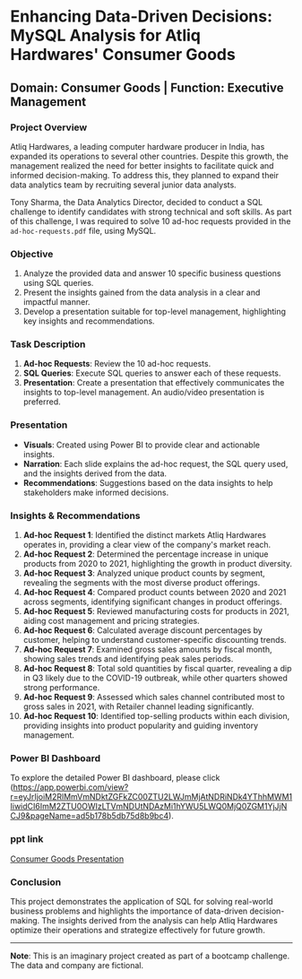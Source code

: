 # Enhancing Data-Driven Decisions: MySQL Analysis for Atliq Hardwares' Consumer Goods

## Domain: Consumer Goods | Function: Executive Management

### Project Overview

Atliq Hardwares, a leading computer hardware producer in India, has expanded its operations to several other countries. Despite this growth, the management realized the need for better insights to facilitate quick and informed decision-making. To address this, they planned to expand their data analytics team by recruiting several junior data analysts.

Tony Sharma, the Data Analytics Director, decided to conduct a SQL challenge to identify candidates with strong technical and soft skills. As part of this challenge, I was required to solve 10 ad-hoc requests provided in the `ad-hoc-requests.pdf` file, using MySQL.

### Objective

1. Analyze the provided data and answer 10 specific business questions using SQL queries.
2. Present the insights gained from the data analysis in a clear and impactful manner.
3. Develop a presentation suitable for top-level management, highlighting key insights and recommendations.

### Task Description

1. **Ad-hoc Requests**: Review the 10 ad-hoc requests.
2. **SQL Queries**: Execute SQL queries to answer each of these requests.
3. **Presentation**: Create a presentation that effectively communicates the insights to top-level management. An audio/video presentation is preferred.

### Presentation

- **Visuals**: Created using Power BI to provide clear and actionable insights.
- **Narration**: Each slide explains the ad-hoc request, the SQL query used, and the insights derived from the data.
- **Recommendations**: Suggestions based on the data insights to help stakeholders make informed decisions.

### Insights & Recommendations

1. **Ad-hoc Request 1**: Identified the distinct markets Atliq Hardwares operates in, providing a clear view of the company's market reach.
2. **Ad-hoc Request 2**: Determined the percentage increase in unique products from 2020 to 2021, highlighting the growth in product diversity.
3. **Ad-hoc Request 3**: Analyzed unique product counts by segment, revealing the segments with the most diverse product offerings.
4. **Ad-hoc Request 4**: Compared product counts between 2020 and 2021 across segments, identifying significant changes in product offerings.
5. **Ad-hoc Request 5**: Reviewed manufacturing costs for products in 2021, aiding cost management and pricing strategies.
6. **Ad-hoc Request 6**: Calculated average discount percentages by customer, helping to understand customer-specific discounting trends.
7. **Ad-hoc Request 7**: Examined gross sales amounts by fiscal month, showing sales trends and identifying peak sales periods.
8. **Ad-hoc Request 8**: Total sold quantities by fiscal quarter, revealing a dip in Q3 likely due to the COVID-19 outbreak, while other quarters showed strong performance.
9. **Ad-hoc Request 9**: Assessed which sales channel contributed most to gross sales in 2021, with Retailer channel leading significantly.
10. **Ad-hoc Request 10**: Identified top-selling products within each division, providing insights into product popularity and guiding inventory management.

### Power BI Dashboard

To explore the detailed Power BI dashboard, please click (https://app.powerbi.com/view?r=eyJrIjoiM2RlMmVmNDktZGFkZC00ZTU2LWJmMjAtNDRiNDk4YThhMWM1IiwidCI6ImM2ZTU0OWIzLTVmNDUtNDAzMi1hYWU5LWQ0MjQ0ZGM1YjJjNCJ9&pageName=ad5b178b5db75d8b9bc4).


### ppt link 
[Consumer Goods Presentation](https://github.com/koustuba-84/Consumer-goods/blob/main/consumer-goods.pptx)


### Conclusion

This project demonstrates the application of SQL for solving real-world business problems and highlights the importance of data-driven decision-making. The insights derived from the analysis can help Atliq Hardwares optimize their operations and strategize effectively for future growth.

---

**Note**: This is an imaginary project created as part of a bootcamp challenge. The data and company are fictional.
